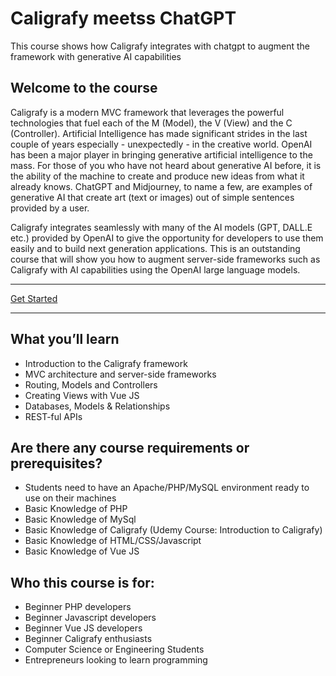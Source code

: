 # Caligrafy meetss ChatGPT
This course shows how Caligrafy integrates with chatgpt to augment the framework with generative AI capabilities


## Welcome to the course

Caligrafy is a modern MVC framework that leverages the powerful technologies that fuel each of the M (Model), the V (View) and the C (Controller). Artificial Intelligence has made significant strides in the last couple of years especially - unexpectedly - in the creative world. OpenAI has been a major player in bringing generative artificial intelligence to the mass. For those of you who have not heard about generative AI before, it is the ability of the machine to create and produce new ideas from what it already knows. ChatGPT and Midjourney, to name a few, are examples of generative AI that create art (text or images) out of simple sentences provided by a user.

Caligrafy integrates seamlessly with many of the AI models (GPT, DALL.E etc.) provided by OpenAI to give the opportunity for developers to use them easily and to build next generation applications. This is an outstanding course that will show you how to augment server-side frameworks such as Caligrafy with AI capabilities using the OpenAI large language models.

***
[Get Started](https://github.com/caligrafy/caligrafy-vue-course/wiki)
***

## What you’ll learn
- Introduction to the Caligrafy framework
- MVC architecture and server-side frameworks
- Routing, Models and Controllers
- Creating Views with Vue JS
- Databases, Models & Relationships
- REST-ful APIs

## Are there any course requirements or prerequisites?
- Students need to have an Apache/PHP/MySQL environment ready to use on their machines
- Basic Knowledge of PHP
- Basic Knowledge of MySql
- Basic Knowledge of Caligrafy (Udemy Course: Introduction to Caligrafy)
- Basic Knowledge of HTML/CSS/Javascript
- Basic Knowledge of Vue JS

## Who this course is for:
- Beginner PHP developers
- Beginner Javascript developers
- Beginner Vue JS developers
- Beginner Caligrafy enthusiasts
- Computer Science or Engineering Students
- Entrepreneurs looking to learn programming
